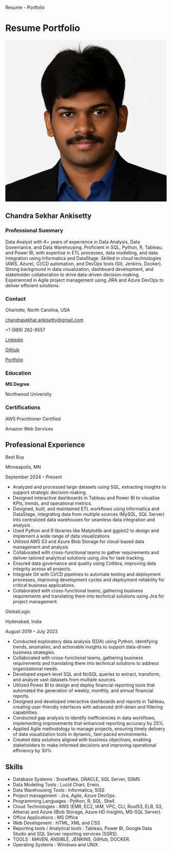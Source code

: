   Resume - Portfolio 

Resume Portfolio
================

![Profile Picture](Profile_Pic1.png)

Chandra Sekhar Ankisetty
------------------------

### Professional Summary

Data Analyst with 4+ years of experience in Data Analysis, Data Governance, and Data Warehousing. Proficient in SQL, Python, R, Tableau, and Power BI, with expertise in ETL processes, data modelling, and data integration using Informatica and DataStage. Skilled in cloud technologies (AWS, Azure), CI/CD automation, and DevOps tools (Git, Jenkins, Docker). Strong background in data visualization, dashboard development, and stakeholder collaboration to drive data-driven decision-making. Experienced in Agile project management using JIRA and Azure DevOps to deliver efficient solutions.

### Contact

Charlotte, North Carolina, USA

[chandrasekhar.ankisetty@gmail.com](mailto:chandrasekhar.ankisetty@gmail.com)

+1 (989) 262-9557

[Linkedin](https://www.linkedin.com/in/achandra-sekhar018/)

[Github](https://github.com/ChandraAnki)

[Portfolio](https://chandraanki.github.io/ChandraSekhar_DataAnalyst_Portfolio.github.io/)

### Education

**MS Degree**

Northwood University

### Certifications

AWS Practitioner Certified

Amazon Web Services

Professional Experience
-----------------------

Best Buy

Minneapolis, MN

September 2024 – Present

*   Analyzed and processed large datasets using SQL, extracting insights to support strategic decision-making.
*   Designed interactive dashboards in Tableau and Power BI to visualize KPIs, trends, and operational metrics.
*   Designed, built, and maintained ETL workflows using Informatica and DataStage, integrating data from multiple sources (MySQL, SQL Server) into centralized data warehouses for seamless data integration and analysis
*   Used Python and R libraries like Matplotlib and ggplot2 to design and implement a wide range of data visualizations
*   Utilized AWS S3 and Azure Blob Storage for cloud-based data management and analysis
*   Collaborated with cross-functional teams to gather requirements and deliver tailored analytical solutions using Jira for task tracking.
*   Ensured data governance and quality using Collibra, improving data integrity across all projects.
*   Integrate Git with CI/CD pipelines to automate testing and deployment processes, improving development cycles and deployment reliability for critical business applications.
*   Collaborated with cross-functional teams, gathering business requirements and translating them into technical solutions using Jira for project management.

GlobalLogic

Hyderabad, India

August 2019 – July 2023

*   Conducted exploratory data analysis (EDA) using Python, identifying trends, anomalies, and actionable insights to support data-driven business strategies.
*   Collaborated with cross-functional teams, gathering business requirements and translating them into technical solutions to address organizational needs.
*   Developed expert-level SQL and NoSQL queries to extract, transform, and analyze vast datasets from multiple sources.
*   Utilized Power BI to design and deploy financial reporting tools that automated the generation of weekly, monthly, and annual financial reports.
*   Designed and developed interactive dashboards and reports in Tableau, creating user-friendly interfaces with advanced drill-down and filtering capabilities.
*   Conducted gap analysis to identify inefficiencies in data workflows, implementing improvements that enhanced reporting accuracy by 25%.
*   Applied Agile methodology to manage projects, ensuring timely delivery of data visualization tools in dynamic, fast-paced environments.
*   Created data solutions aligned with business objectives, enabling stakeholders to make informed decisions and improving operational efficiency by 30%.

Skills
------

*   Database Systems : Snowflake, ORACLE, SQL Server, SSMS
*   Data Modeling Tools : Lucid Chart, Erwin.
*   Data Warehousing Tools : Informatica, SISS
*   Project management : Jira, Agile, Azure DevOps.
*   Programming Languages : Python, R, SQL, Shell.
*   Cloud Technologies : AWS (EMR, EC2, IAM, VPC, CLI, Rout53, ELB, S3, Athena) and Azure (Blob Storage, Azure HD Insights, MS-SQL Server).
*   Office Applications : MS Office
*   Web Development : HTML, XML and CSS
*   Reporting tools / Analytical tools : Tableau, Power BI, Google Data Studio and SQL Server reporting services (SSRS).
*   TOOLS : MAVEN, ANSIBLE, JENKINS, GitHub, DOCKER.
*   Operating Systems : Windows and UNIX.
